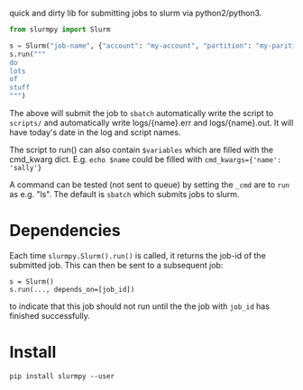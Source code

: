 quick and dirty lib for submitting jobs to slurm via python2/python3.

```Python
from slurmpy import Slurm

s = Slurm("job-name", {"account": "my-account", "partition": "my-parition"})
s.run("""
do
lots
of
stuff
""")

```

The above will submit the job to `sbatch` automatically write the script to `scripts/`
and automatically write logs/{name}.err and logs/{name}.out. It will have today's
date in the log and script names.

The script to run() can also contain `$variables` which are filled with the cmd_kwarg dict.
E.g. `echo $name` could be filled with `cmd_kwargs={'name': 'sally'}`

A command can be tested (not sent to queue) by setting the `_cmd` are to `run` as e.g. "ls".
The default is `sbatch` which submits jobs to slurm.

Dependencies
============

Each time `slurmpy.Slurm().run()` is called, it returns the job-id of the submitted job. This
can then be sent to a subsequent job:
```
s = Slurm()
s.run(..., depends_on=[job_id])

```
to indicate that this job should not run until the the job with `job_id` has finished successfully.

Install
=======

```Shell
pip install slurmpy --user
```

